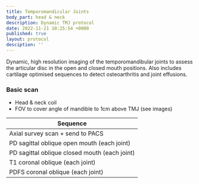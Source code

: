 ```yaml
---
title: Temporomandicular Joints
body_part: head & neck
description: Dynamic TMJ protocol
date: 2022-11-21 10:25:54 +0000
published: true
layout: protocol
desciption: ''
---
```

Dynamic, high resolution imaging of the temporomandibular joints to assess the articular disc in the open and closed mouth positions. Also includes cartilage optimised sequences
to detect osteoarthritis and joint effusions.

### Basic scan
- Head & neck coil
- FOV to cover angle of mandible to 1cm above TMJ (see images)

| Sequence              |
| ---                   |
| Axial survey scan + send to PACS			|
| PD sagittal oblique open mouth (each joint) 	|
| PD sagittal oblique closed mouth (each joint) |
| T1 coronal oblique (each joint) 	|
| PDFS coronal oblique (each joint) 	|

